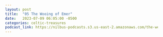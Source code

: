 ```yaml
---
layout: post
title:  "05 The Wooing of Emer"
date:   2023-07-09 06:05:00 -0500
categories: celtic-treasures
podcast_link: https://nilbus-podcasts.s3.us-east-2.amazonaws.com/the-well-trained-mind/Celtic%20Treasures/05%20The%20Wooing%20of%20Emer.mp3
---
```

